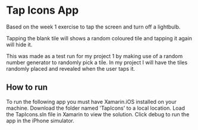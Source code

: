 # Tap Icons App

Based on the week 1 exercise to tap the screen and turn off a lightbulb.

Tapping the blank tile will shows a random coloured tile and tapping it again will hide it.

This was made as a test run for my project 1 by making use of a random number generator to randomly pick a tile. In my project I will have the tiles randomly placed and revealed when the user taps it.

## How to run

To run the following app you must have Xamarin.iOS installed on your machine. Download the folder named 'TapIcons' to a local location. Load the TapIcons.sln file in Xamarin to view the solution. Click debug to run the app in the iPhone simulator.
